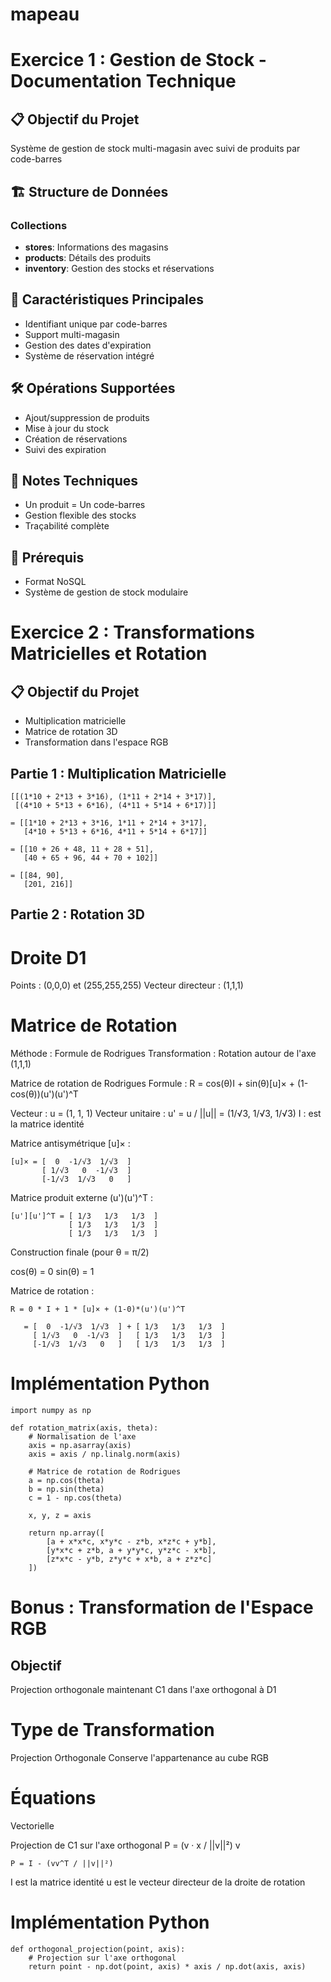
# mapeau
# Exercice 1 : Gestion de Stock - Documentation Technique

## 📋 Objectif du Projet
Système de gestion de stock multi-magasin avec suivi de produits par code-barres

## 🏗️ Structure de Données

### Collections
- **stores**: Informations des magasins
- **products**: Détails des produits
- **inventory**: Gestion des stocks et réservations

## 🔑 Caractéristiques Principales
- Identifiant unique par code-barres
- Support multi-magasin
- Gestion des dates d'expiration
- Système de réservation intégré


## 🛠️ Opérations Supportées
- Ajout/suppression de produits
- Mise à jour du stock
- Création de réservations
- Suivi des expiration

## 📝 Notes Techniques
- Un produit = Un code-barres
- Gestion flexible des stocks
- Traçabilité complète

## 🚀 Prérequis
- Format NoSQL
- Système de gestion de stock modulaire

# Exercice 2 : Transformations Matricielles et Rotation

## 📋 Objectif du Projet

- Multiplication matricielle
- Matrice de rotation 3D
- Transformation dans l'espace RGB

## Partie 1 : Multiplication Matricielle

```
[[(1*10 + 2*13 + 3*16), (1*11 + 2*14 + 3*17)],
 [(4*10 + 5*13 + 6*16), (4*11 + 5*14 + 6*17)]]

= [[1*10 + 2*13 + 3*16, 1*11 + 2*14 + 3*17],
   [4*10 + 5*13 + 6*16, 4*11 + 5*14 + 6*17]]

= [[10 + 26 + 48, 11 + 28 + 51],
   [40 + 65 + 96, 44 + 70 + 102]]

= [[84, 90],
   [201, 216]]
```

## Partie 2 : Rotation 3D

# Droite D1

Points : (0,0,0) et (255,255,255)
Vecteur directeur : (1,1,1)

# Matrice de Rotation

Méthode : Formule de Rodrigues
Transformation : Rotation autour de l'axe (1,1,1)

Matrice de rotation de Rodrigues
Formule : R = cos(θ)I + sin(θ)[u]× + (1-cos(θ))(u')(u')^T

Vecteur : u = (1, 1, 1)
Vecteur unitaire : u' = u / ||u|| = (1/√3, 1/√3, 1/√3)
I : est la matrice identité

Matrice antisymétrique [u]× :

```
[u]× = [  0  -1/√3  1/√3  ]
       [ 1/√3   0  -1/√3  ]
       [-1/√3  1/√3   0   ]
```

Matrice produit externe (u')(u')^T :

```
[u'][u']^T = [ 1/3   1/3   1/3  ]
             [ 1/3   1/3   1/3  ]
             [ 1/3   1/3   1/3  ]
```

Construction finale (pour θ = π/2)

cos(θ) = 0
sin(θ) = 1

Matrice de rotation :

```
R = 0 * I + 1 * [u]× + (1-0)*(u')(u')^T

   = [  0  -1/√3  1/√3  ] + [ 1/3   1/3   1/3  ]
     [ 1/√3   0  -1/√3  ]   [ 1/3   1/3   1/3  ]
     [-1/√3  1/√3   0   ]   [ 1/3   1/3   1/3  ]
```
# Implémentation Python
```
import numpy as np

def rotation_matrix(axis, theta):
    # Normalisation de l'axe
    axis = np.asarray(axis)
    axis = axis / np.linalg.norm(axis)
    
    # Matrice de rotation de Rodrigues
    a = np.cos(theta)
    b = np.sin(theta)
    c = 1 - np.cos(theta)
    
    x, y, z = axis
    
    return np.array([
        [a + x*x*c, x*y*c - z*b, x*z*c + y*b],
        [y*x*c + z*b, a + y*y*c, y*z*c - x*b],
        [z*x*c - y*b, z*y*c + x*b, a + z*z*c]
    ])
```
# Bonus : Transformation de l'Espace RGB

## Objectif
Projection orthogonale maintenant C1 dans l'axe orthogonal à D1

# Type de Transformation
Projection Orthogonale
Conserve l'appartenance au cube RGB

# Équations
Vectorielle

Projection de C1 sur l'axe orthogonal
P = (v · x / ||v||²) v
```
P = I - (vv^T / ||v||²)
```
I est la matrice identité
u est le vecteur directeur de la droite de rotation

# Implémentation Python

```
def orthogonal_projection(point, axis):
    # Projection sur l'axe orthogonal
    return point - np.dot(point, axis) * axis / np.dot(axis, axis)
```

>>>>>>> 
